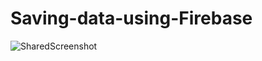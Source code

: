 # Saving-data-using-Firebase


![SharedScreenshot](https://user-images.githubusercontent.com/63743689/80402596-be4aa600-88db-11ea-8a11-2fed699e3503.jpg)
